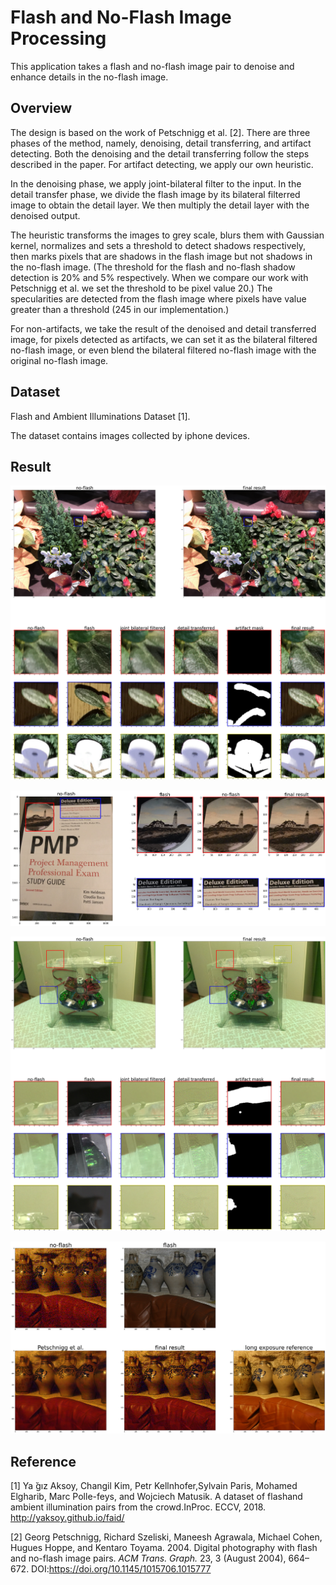 # Flash and No-Flash Image Processing

This application takes a flash and no-flash image pair to denoise and enhance details in the no-flash image.

## Overview
The design is based on the work of Petschnigg et al. [2]. There are three phases of the method, namely, denoising, detail transferring, and artifact detecting. Both the denoising and the detail transferring follow the steps described in the paper. For artifact detecting, we apply our own heuristic.

In the denoising phase, we apply joint-bilateral filter to the input. In the detail transfer phase, we divide the flash image by its bilateral filterred image to obtain the detail layer. We then multiply the detail layer with the denoised output.

The heuristic transforms the images to grey scale, blurs them with Gaussian kernel, normalizes and sets a threshold to detect shadows respectively, then marks pixels that are shadows in the flash image but not shadows in the no-flash image. (The threshold for the flash and no-flash shadow detection is 20% and 5% respectively. When we compare our work with Petschnigg et al. we set the threshold to be pixel value 20.) The specularities are detected from the flash image where pixels have value greater than a threshold (245 in our implementation.)

For non-artifacts, we take the result of the denoised and detail transferred image, for pixels detected as artifacts, we can set it as the bilateral filtered no-flash image, or even blend the bilateral filtered no-flash image with the original no-flash image.

## Dataset
Flash and Ambient Illuminations Dataset [1].

The dataset contains images collected by iphone devices.

## Result
![cropped result of shadow detection](https://github.com/taipeiyuka/Flash-and-No-Flash-Image-Processing/blob/main/Example/plant_compare.png?raw=true)

![result of a book](https://github.com/taipeiyuka/Flash-and-No-Flash-Image-Processing/blob/main/Example/book.png?raw=true)

![result when shadow detection fail](https://github.com/taipeiyuka/Flash-and-No-Flash-Image-Processing/blob/main/Example/bell_compare.png?raw=true)

![compare with previous work](https://github.com/taipeiyuka/Flash-and-No-Flash-Image-Processing/blob/main/Example/paper_compare.png?raw=true)


## Reference
[1] Ya ̆gız  Aksoy,  Changil  Kim,  Petr  Kellnhofer,Sylvain Paris, Mohamed Elgharib, Marc Polle-feys, and Wojciech Matusik. A dataset of flashand ambient illumination pairs from the crowd.InProc. ECCV, 2018. http://yaksoy.github.io/faid/

[2] Georg Petschnigg, Richard Szeliski, Maneesh Agrawala, Michael Cohen, Hugues Hoppe, and Kentaro Toyama. 2004. Digital photography with flash and no-flash image pairs. <i>ACM Trans. Graph.</i> 23, 3 (August 2004), 664–672. DOI:https://doi.org/10.1145/1015706.1015777



